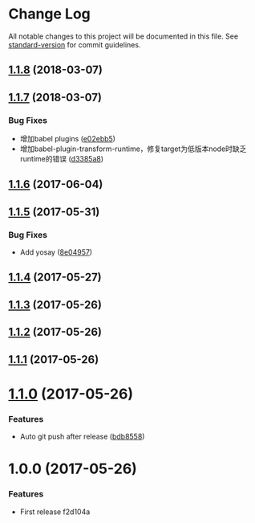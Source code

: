 # Change Log

All notable changes to this project will be documented in this file. See [standard-version](https://github.com/conventional-changelog/standard-version) for commit guidelines.

<a name="1.1.8"></a>
## [1.1.8](https://github.com/zhongzhi107/generator-joe/compare/v1.1.7...v1.1.8) (2018-03-07)



<a name="1.1.7"></a>
## [1.1.7](https://github.com/zhongzhi107/generator-joe/compare/v1.1.6...v1.1.7) (2018-03-07)


### Bug Fixes

* 增加babel plugins ([e02ebb5](https://github.com/zhongzhi107/generator-joe/commit/e02ebb5))
* 增加babel-plugin-transform-runtime，修复target为低版本node时缺乏runtime的错误 ([d3385a8](https://github.com/zhongzhi107/generator-joe/commit/d3385a8))



<a name="1.1.6"></a>
## [1.1.6](https://github.com/zhongzhi107/generator-joe/compare/v1.1.5...v1.1.6) (2017-06-04)



<a name="1.1.5"></a>
## [1.1.5](https://github.com/zhongzhi107/generator-joe/compare/v1.1.4...v1.1.5) (2017-05-31)


### Bug Fixes

* Add yosay ([8e04957](https://github.com/zhongzhi107/generator-joe/commit/8e04957))



<a name="1.1.4"></a>
## [1.1.4](https://github.com/zhongzhi107/generator-joe/compare/v1.1.3...v1.1.4) (2017-05-27)



<a name="1.1.3"></a>
## [1.1.3](https://github.com/zhongzhi107/generator-joe/compare/v1.1.2...v1.1.3) (2017-05-26)



<a name="1.1.2"></a>
## [1.1.2](https://github.com/zhongzhi107/generator-joe/compare/v1.1.1...v1.1.2) (2017-05-26)



<a name="1.1.1"></a>
## [1.1.1](https://github.com/zhongzhi107/generator-joe/compare/v1.1.0...v1.1.1) (2017-05-26)



<a name="1.1.0"></a>
# [1.1.0](https://github.com/zhongzhi107/generator-joe/compare/v1.0.0...v1.1.0) (2017-05-26)


### Features

* Auto git push after release ([bdb8558](https://github.com/zhongzhi107/generator-joe/commit/bdb8558))



<a name="1.0.0"></a>
# 1.0.0 (2017-05-26)


### Features

* First release f2d104a
